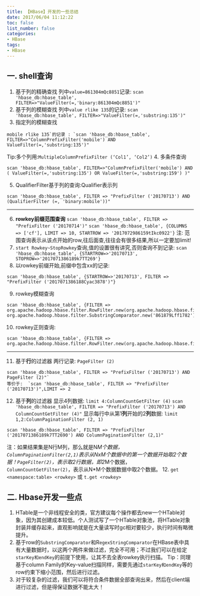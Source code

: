 ```yaml
---
title: 【HBase】开发的一些总结
date: 2017/06/04 11:12:22
toc: false
list_number: false
categories:
- HBase
tags:
- HBase
---
```


## 一. shell查询

1. 基于列的精确查找
列中`value=861304mQc8851`记录: `scan 'hbase_db:hbase_table', FILTER=>"ValueFilter(=,'binary:861304mQc8851')"`
2. 基于列的模糊查找
列中`value rlike 135`的记录:  `scan 'hbase_db:hbase_table', FILTER=>"ValueFilter(=,'substring:135')"`
3. 指定列的模糊查找
```
mobile rlike 135`的记录 : `scan 'hbase_db:hbase_table', FILTER=>"ColumnPrefixFilter('mobile') AND ValueFilter(=,'substring:135')"
```
Tip:多个列用:`MultipleColumnPrefixFilter (‘Col1’, ‘Col2’)`
4. 多条件查询
```
scan 'hbase_db:hbase_table', FILTER=>"ColumnPrefixFilter('mobile') AND ( ValueFilter(=,'substring:135') OR ValueFilter(=,'substring:159') )"
```
5. QualifierFilter基于列的查询:Qualifier表示列
```
scan 'hbase_db:hbase_table', FILTER => "PrefixFilter ('20170713') AND (QualifierFilter (=, 'binary:mobile'))"
```

- - - 

6. **rowkey前缀范围查询**
`scan 'hbase_db:hbase_table', FILTER => "PrefixFilter ('20170714')"`
`scan 'hbase_db:hbase_table', {COLUMNS => ['cf'], LIMIT => 10, STARTROW => '2017072986159tIkc0922'}`
注: 范围查询表示从该点开始的row,往后面查,往往会有很多结果,所以一定要加limit!
7. `start Rowkey~StopRowkey`查询,值的设置很有讲究,否则查询不到记录:
`scan 'hbase_db:hbase_table', {STARTROW=>'20170713', STOPROW=>'2017071386189k7TT269'}`
8. 以rowkey前缀开始,前缀中包含xx的记录:
```
scan 'hbase_db:hbase_table', {STARTROW=>'20170713', FILTER => "PrefixFilter ('2017071386188Cyac3878')"}
```

9. rowkey模糊查询
```
scan 'hbase_db:hbase_table', {FILTER => org.apache.hadoop.hbase.filter.RowFilter.new(org.apache.hadoop.hbase.filter.CompareFilter::CompareOp.valueOf('EQUAL'), org.apache.hadoop.hbase.filter.SubstringComparator.new('861879Lff1782'))}
```
10. rowkey正则查询:
```
scan 'hbase_db:hbase_table', {FILTER => org.apache.hadoop.hbase.filter.RowFilter.new(org.apache.hadoop.hbase.filter.CompareFilter::CompareOp.valueOf('EQUAL'),org.apache.hadoop.hbase.filter.RegexStringComparator.new('^20170713'))}
```

- - - 

11. 基于**行**的过滤器
两行记录: `PageFilter (2)`
```
scan 'hbase_db:hbase_table', FILTER => "PrefixFilter ('20170713') AND PageFilter (2)"`
等价于:  `scan 'hbase_db:hbase_table', FILTER => "PrefixFilter ('20170713')",LIMIT => 2
```
12. 基于**列**的过滤器
显示4列数据: `limit 4:ColumnCountGetFilter (4)`
`scan 'hbase_db:hbase_table', FILTER => "PrefixFilter ('20170713') AND ColumnCountGetFilter (4)"`
显示每行中从第1**列**开始的2**列**数据: `limit 1,2:ColumnPaginationFilter (2, 1)`

```
scan 'hbase_db:hbase_table', FILTER => "PrefixFilter ('2017071386189k7TT2690') AND ColumnPaginationFilter (2,1)"
```

注：如果结果集是N行M列，那么就是N*M个数据，`ColumnPaginationFilter(2,1)`表示从NxM个数据中的第一个数据开始取2个数据！`PageFilter(2)`，表示取2行数据，即2*M个数据，`ColumnCountGetFilter(2)`，表示从N*M个数据数据中取2个数据。
12. `get <namespace:table> <rowkey>` 或 `t.get <rowkey>`

## 二. Hbase开发一些点

1. HTable是一个非线程安全的类，官方建议每个操作都去new一个HTable对象，因为其创建成本较低。个人测试写了一个HTable对象池，将HTable对象封装并缓存起来，直观影响就是在大量读写时gc相对要较少，执行时间有略微提升。
2. 基于row的`SubstringComparator`和R`egexStringComparator`在HBase表中具有大量数据时，以这两个两件来做过滤，完全不可用；不过我们可以在给定`starKey和endKey`的前提下使用，让其不去全表rowkey执行扫描。
Tip：同理基于column Family的Key-value扫描同样，需要先通过`starKey和endKey`等的row约束下缩小范围，然后进行过滤。
3. 对于较复杂的过滤，我们可以将符合条件数据全部查询出来，然后在client端进行过滤，但是得保证数据不能太大！




